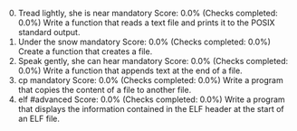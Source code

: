 0. Tread lightly, she is near
mandatory
Score: 0.0% (Checks completed: 0.0%)
Write a function that reads a text file and prints it to the POSIX standard output.
1. Under the snow
mandatory
Score: 0.0% (Checks completed: 0.0%)
Create a function that creates a file.
2. Speak gently, she can hear
mandatory
Score: 0.0% (Checks completed: 0.0%)
Write a function that appends text at the end of a file.
3. cp
mandatory
Score: 0.0% (Checks completed: 0.0%)
Write a program that copies the content of a file to another file.
4. elf
#advanced
Score: 0.0% (Checks completed: 0.0%)
Write a program that displays the information contained in the ELF header at the start of an ELF file.


